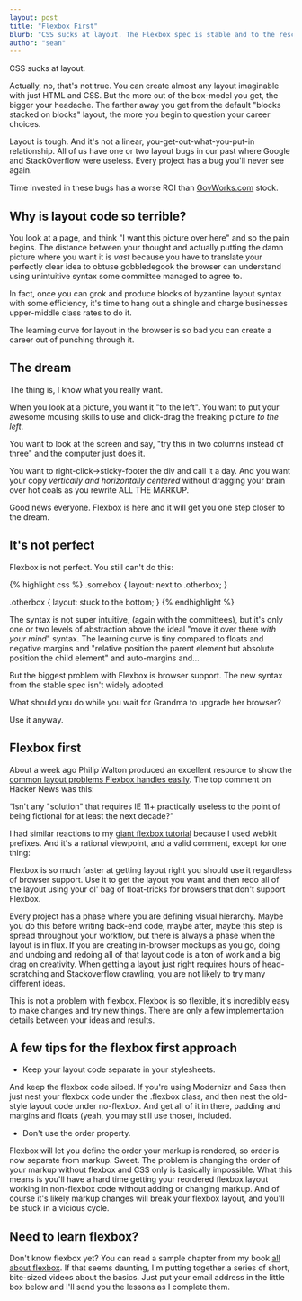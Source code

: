 ```yaml
---
layout: post
title: "Flexbox First"
blurb: "CSS sucks at layout. The Flexbox spec is stable and to the rescue, but browser support isn't there yet. Damn. But wait ... what if you used it anyway?"
author: "sean"
---
```


CSS sucks at layout.

Actually, no, that's not true. You can create almost any layout imaginable with just HTML and CSS. But the more out of the box-model you get, the bigger your headache. The farther away you get from the default "blocks stacked on blocks" layout, the more you begin to question your career choices.

Layout is tough. And it's not a linear, you-get-out-what-you-put-in relationship. All of us have one or two layout bugs in our past where Google and StackOverflow were useless. Every project has a bug you'll never see again.

Time invested in these bugs has a worse ROI than [GovWorks.com](http://en.wikipedia.org/wiki/Startups.com) stock.

Why is layout code so terrible?
---------------

You look at a page, and think "I want this picture over here" and so the pain begins. The distance between your thought and actually putting the damn picture where you want it is <em>vast</em> because you have to translate your perfectly clear idea to obtuse gobbledegook the browser can understand using unintuitive syntax some committee managed to agree to. 

In fact, once you can grok and produce blocks of byzantine layout syntax with some efficiency, it's time to hang out a shingle and charge businesses upper-middle class rates to do it.

The learning curve for layout in the browser is so bad you can create a career out of punching through it.


The dream
------------

The thing is, I know what you really want.

When you look at a picture, you want it "to the left". You want to put your awesome mousing skills to use and click-drag the freaking picture <em>to the left</em>.

You want to look at the screen and say, "try this in two columns instead of three" and the computer just does it.

You want to right-click->sticky-footer the div and call it a day. And you want your copy <em>vertically and horizontally centered</em> without dragging your brain over hot coals as you rewrite ALL THE MARKUP.

Good news everyone. Flexbox is here and it will get you one step closer to the dream.

It's not perfect
--------------------

Flexbox is not perfect. You still can't do this:

{% highlight css %}
.somebox {
    layout: next to .otherbox;
}

.otherbox {
    layout: stuck to the bottom;
}
{% endhighlight %}


The syntax is not super intuitive, (again with the committees), but it's only one or two levels of abstraction above the ideal "move it over there <em>with your mind</em>" syntax. The learning curve is tiny compared to floats and negative margins and "relative position the parent element but absolute position the child element" and auto-margins and...

But the biggest problem with Flexbox is browser support. The new syntax from the stable spec isn't widely adopted. 

What should you do while you wait for Grandma to upgrade her browser?

Use it anyway.


Flexbox first
-------------

About a week ago Philip Walton produced an excellent resource to show the [common layout problems Flexbox handles easily](http://philipwalton.github.io/solved-by-flexbox/). The top comment on Hacker News was this:

&ldquo;Isn't any "solution" that requires IE 11+ practically useless to the point of being fictional for at least the next decade?&rdquo;

I had similar reactions to my [giant flexbox tutorial](http://sketchingwithcss.com/samplechapter ) because I used webkit prefixes. And it's a rational viewpoint, and a valid comment, except for one thing:

Flexbox is so much faster at getting layout right you should use it regardless of browser support. Use it to get the layout you want and then redo all of the layout using your ol' bag of float-tricks for browsers that don't support Flexbox.

Every project has a phase where you are defining visual hierarchy. Maybe you do this before writing back-end code, maybe after, maybe this step is spread throughout your workflow, but there is always a phase when the layout is in flux. If you are creating in-browser mockups as you go, doing and undoing and redoing all of that layout code is a ton of work and a big drag on creativity. When getting a layout just right requires hours of head-scratching and Stackoverflow crawling, you are not likely to try many different ideas.

This is not a problem with flexbox. Flexbox is so flexible, it's incredibly easy to make changes and try new things. There are only a few implementation details between your ideas and results. 


A few tips for the flexbox first approach
-----------------------------------

- Keep your layout code separate in your stylesheets.

And keep the flexbox code siloed. If you're using Modernizr and Sass then just nest your flexbox code under the .flexbox class, and then nest the old-style layout code under no-flexbox. And get all of it in there, padding and margins and floats (yeah, you may still use those), included.

- Don't use the order property.

Flexbox will let you define the order your markup is rendered, so order is now separate from markup. Sweet. The problem is changing the order of your markup without flexbox and CSS only is basically impossible. What this means is you'll have a hard time getting your reordered flexbox layout working in non-flexbox code without adding or changing markup. And of course it's likely markup changes will break your flexbox layout, and you'll be stuck in a vicious cycle.

Need to learn flexbox?
--------------------

Don't know flexbox yet? You can read a sample chapter from my book [all about flexbox](http://sketchingwithcss.com/samplechapter). If that seems daunting, I'm putting together a series of short, bite-sized videos about the basics. Just put your email address in the little box below and I'll send you the lessons as I complete them.
